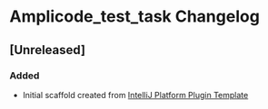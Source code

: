 <!-- Keep a Changelog guide -> https://keepachangelog.com -->

# Amplicode_test_task Changelog

## [Unreleased]
### Added
- Initial scaffold created from [IntelliJ Platform Plugin Template](https://github.com/JetBrains/intellij-platform-plugin-template)
